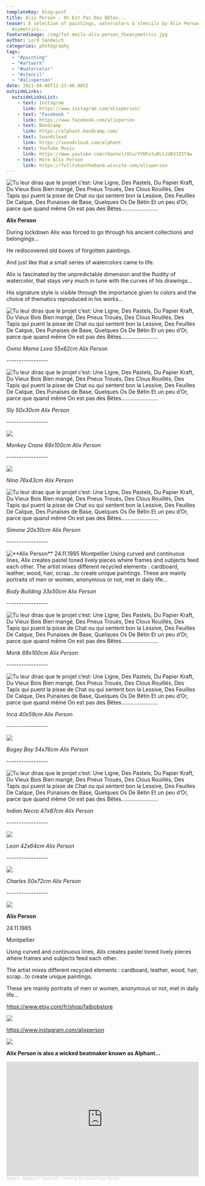 ```yaml
---
templateKey: blog-post
title: Alix Person - On Est Pas Des Bêtes...
teaser: A selection of paintings, watercolors & stencils by Alix Person for The
  Asymetrics...
featuredimage: /img/fat-emile-alix-person_theasymetrics.jpg
author: Lord Sandwich
categories: photography
tags:
  - "#painting"
  - "#artwork"
  - "#watercolor"
  - "#stencil"
  - "#alixperson"
date: 2021-04-06T12:23:46.085Z
outsideLinks:
  outsideLinksList:
    - text: Instagram
      link: https://www.instagram.com/alixperson/
    - text: "Facebook "
      link: https://www.facebook.com/alixperson
    - text: Bandcamp
      link: https://alphant.bandcamp.com/
    - text: Soundcloud
      link: https://soundcloud.com/alphant
    - text: YouTube Music
      link: https://www.youtube.com/channel/UCurYYH5stuRLCzU83JZ5T4w
    - text: More Alix Person
      link: https://fulltukantheband.wixsite.com/alixperson
---
```


![](/img/asymetrics_alix_cut.jpg "Tu leur diras que le projet c’est: Une Ligne, Des Pastels, Du Papier  Kraft, Du Vieux Bois Bien mangé,  Des Pneus Troués, Des Clous Rouillés,  Des Tapis qui puent la pisse de Chat  ou qui sentent bon la Lessive,  Des Feuilles De Calque, Des Punaises  de Base, Quelques Os De Bétin Et un  peu d’Or, parce que quand même On est  pas des Bêtes........................")

**Alix Person**

During lockdown Alix was forced to go through his ancient collections and belongings...

He rediscovered old boxes of forgotten paintings.

And just like that a small series of watercolors came to life.

Alix is fascinated by the unpredictable dimension and the fluidity of watercolor, that stays very much in tune with the curves of his drawings...

His signature style is visible through the importance given to colors and the choice of thematics reproduced in his works...

![](/img/oxmo-mama-lova-alix-person.jpg "Tu leur diras que le projet c’est: Une Ligne, Des Pastels, Du Papier  Kraft, Du Vieux Bois Bien mangé,  Des Pneus Troués, Des Clous Rouillés,  Des Tapis qui puent la pisse de Chat  ou qui sentent bon la Lessive,  Des Feuilles De Calque, Des Punaises  de Base, Quelques Os De Bétin Et un  peu d’Or, parce que quand même On est  pas des Bêtes........................")

*Oxmo Mama Lova  55x62cm Alix Person*

*\-----------------*

![](/img/sly-50-x-30-cm_ier6243.png "Tu leur diras que le projet c’est: Une Ligne, Des Pastels, Du Papier  Kraft, Du Vieux Bois Bien mangé,  Des Pneus Troués, Des Clous Rouillés,  Des Tapis qui puent la pisse de Chat  ou qui sentent bon la Lessive,  Des Feuilles De Calque, Des Punaises  de Base, Quelques Os De Bétin Et un  peu d’Or, parce que quand même On est  pas des Bêtes........................")

*Sly 50x30cm Alix Person*

*\-----------------*

![](/img/monkey-crane.png)

*Monkey Crane 69x100cm Alix Person*

*\-----------------*

![](/img/nina-76-x-43-cm.png)

*Nina 76x43cm Alix Person*


![](/img/simone-20-x-30-cm.png "Tu leur diras que le projet c’est: Une Ligne, Des Pastels, Du Papier  Kraft, Du Vieux Bois Bien mangé,  Des Pneus Troués, Des Clous Rouillés,  Des Tapis qui puent la pisse de Chat  ou qui sentent bon la Lessive,  Des Feuilles De Calque, Des Punaises  de Base, Quelques Os De Bétin Et un  peu d’Or, parce que quand même On est  pas des Bêtes........................")

*Simone 20x30cm Alix Person*

*\-----------------*

![](/img/body-building-33-x50-cm.png "**Alix Person**  24.11.1985  Montpellier  Using curved and continuous lines, Alix creates pastel toned lively pieces where frames and subjects feed each other.  The artist mixes different recycled elements : cardboard, leather, wood, hair, scrap...to create unique paintings.  These are mainly portraits of men or women, anonymous or not, met in daily life…")

*Body Building 33x50cm Alix Person*

*\-----------------*

![](/img/monk-69-x-100-cm.png "Tu leur diras que le projet c’est: Une Ligne, Des Pastels, Du Papier  Kraft, Du Vieux Bois Bien mangé,  Des Pneus Troués, Des Clous Rouillés,  Des Tapis qui puent la pisse de Chat  ou qui sentent bon la Lessive,  Des Feuilles De Calque, Des Punaises  de Base, Quelques Os De Bétin Et un  peu d’Or, parce que quand même On est  pas des Bêtes........................")

*Monk 69x100cm Alix Person*

*\-----------------*

![](/img/inca-40-x-59-cm-.png "Tu leur diras que le projet c’est: Une Ligne, Des Pastels, Du Papier  Kraft, Du Vieux Bois Bien mangé,  Des Pneus Troués, Des Clous Rouillés,  Des Tapis qui puent la pisse de Chat  ou qui sentent bon la Lessive,  Des Feuilles De Calque, Des Punaises  de Base, Quelques Os De Bétin Et un  peu d’Or, parce que quand même On est  pas des Bêtes........................")

*Inca 40x59cm Alix Person*

*\-----------------*

![](/img/bogeyboy-54-x-76-cm.png)

*Bogey Boy 54x76cm Alix Person*

*\-----------------*

![](/img/indian-necro-47-x87-cm.png "Tu leur diras que le projet c’est: Une Ligne, Des Pastels, Du Papier  Kraft, Du Vieux Bois Bien mangé,  Des Pneus Troués, Des Clous Rouillés,  Des Tapis qui puent la pisse de Chat  ou qui sentent bon la Lessive,  Des Feuilles De Calque, Des Punaises  de Base, Quelques Os De Bétin Et un  peu d’Or, parce que quand même On est  pas des Bêtes........................")

*Indian Necro 47x87cm Alix Person*

*\-----------------*

![](/img/leon-42-x-64-cm.png)

*Leon 42x64cm Alix Person*

*\-----------------*

![](/img/hank-50-x72-cm.png)

*Charles 50x72cm Alix Person*

*\-----------------*

![](/img/mylene-55-x62-cm-.png)









**Alix Person**

24.11.1985

Montpellier

Using curved and continuous lines, Alix creates pastel toned lively pieces
where frames and subjects feed each other.

The artist mixes different recycled elements : cardboard, leather, wood, hair, scrap...to create unique paintings.

These are mainly portraits of men or women, anonymous or not, met in daily life...

https://www.etsy.com/fr/shop/fatbobstore

![](/img/fat-bob-linogravure-alix-person.jpg)

https://www.instagram.com/alixperson



![](/img/photo-alix-person.jpg)

**Alix Person is also a wicked beatmaker known as Alphant...**

<iframe width="100%" height="300" scrolling="no" frameborder="no" allow="autoplay" src="https://w.soundcloud.com/player/?url=https%3A//api.soundcloud.com/tracks/754568719&color=%23ff5500&auto_play=false&hide_related=false&show_comments=true&show_user=true&show_reposts=false&show_teaser=true&visual=true"></iframe><div style="font-size: 10px; color: #cccccc;line-break: anywhere;word-break: normal;overflow: hidden;white-space: nowrap;text-overflow: ellipsis; font-family: Interstate,Lucida Grande,Lucida Sans Unicode,Lucida Sans,Garuda,Verdana,Tahoma,sans-serif;font-weight: 100;"><a href="https://soundcloud.com/alphant" title="Alphant" target="_blank" style="color: #cccccc; text-decoration: none;">Alphant</a> · <a href="https://soundcloud.com/alphant/1-alphant-ft-taiwan-mc-morning" title="Alphant Ft Taiwan MC - Morning Sun (Zaka Pulco Remix)" target="_blank" style="color: #cccccc; text-decoration: none;">Alphant Ft Taiwan MC - Morning Sun (Zaka Pulco Remix)</a></div>